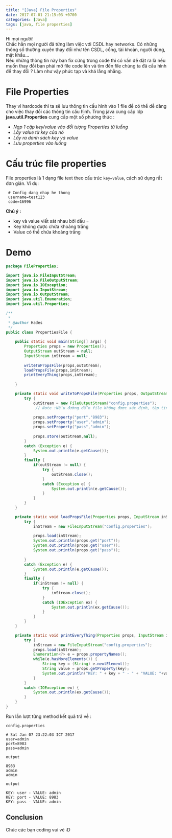 ```yaml
---
title: "[Java] File Properties"
date: 2017-07-01 21:15:03 +0700
categories: [Java]
tags: [java, file properties]
---
```


Hi mọi người!
<br/>
Chắc hẳn mọi người đã từng làm việc với CSDL hay networks. Có những thông số thường xuyên thay đổi như tên CSDL, cổng, tài khoản, người dùng, mật khẩu...
<br/>
Nếu những thông tin này bạn fix cứng trong code thì có vấn đề đặt ra là nếu muốn thay đổi bạn phải mở file code lên và tìm đến file chúng ta đã cấu hình để thay đổi ? Làm như vậy phức tạp và khá lằng nhằng.

# File Properties
Thay vì hardcode thì ta sẽ lưu thông tin cấu hình vào 1 file để có thể dễ dàng cho việc thay đổi các thông tin cấu hình. 
Trong java cung cấp lớp **java.util.Properties** cung cấp một số phương thức :
* *Nạp 1 cặp key/value vào đối tượng Properties từ luồng*
* *Lấy value từ key của nó*
* *Lấy ra danh sách key và value*
* *Lưu properties vào luồng*

# Cấu trúc file properties
File properties là 1 dạng file text theo cấu trúc `key=value`, cách sử dụng rất đơn giản.
Ví dụ: 
~~~file
 # Config dang nhap he thong
 username=test123
 code=16996
~~~
 **Chú ý :** 
 * key và value viết sát nhau bởi dấu =
 * Key không được chứa khoảng trắng
 * Value có thể chứa khoảng trắng

# Demo
~~~java
package FileProperties;

import java.io.FileInputStream;
import java.io.FileOutputStream;
import java.io.IOException;
import java.io.InputStream;
import java.io.OutputStream;
import java.util.Enumeration;
import java.util.Properties;

/**
 *
 * @author Hades
 */
public class PropertiesFile {
    
    public static void main(String[] args) {
        Properties props = new Properties();
        OutputStream outStream = null;
        InputStream inStream = null;
        
        writeToPropsFile(props,outStream);
        loadPropsFile(props,inStream);
        printEveryThing(props,inStream);
        
    }

    private static void writeToPropsFile(Properties props, OutputStream outStream) {
        try {
            outStream = new FileOutputStream("config.properties");
             // Note :Nếu đường dẫn file không được xác định, tập tin sẽ được lưu trong thư mục gốc của project
             
            props.setProperty("port","8983");
            props.setProperty("user","admin");
            props.setProperty("pass","admin");
            
            props.store(outStream,null);
        } 
        catch (Exception e) {
            System.out.println(e.getCause());
        }
        finally {
            if(outStream != null) {
                try {
                    outStream.close();
                }
                catch (Exception e) {
                    System.out.println(e.getCause());
                }
            }
        }
    }

    private static void loadPropsFile(Properties props, InputStream inStream) {
        try {
            inStream = new FileInputStream("config.properties");
            
            props.load(inStream);
            System.out.println(props.get("port"));
            System.out.println(props.get("user"));
            System.out.println(props.get("pass"));
            
        } 
        catch (Exception e) {
            System.out.println(e.getCause());
        }
        finally {
            if(inStream != null) {
                try {
                    inStream.close();
                } 
                catch (IOException ex) {
                    System.out.println(ex.getCause());
                }
            }
        }
    }

    private static void printEveryThing(Properties props, InputStream inStream) {
        try {
            inStream = new FileInputStream("config.properties");
            props.load(inStream);
            Enumeration<?> e = props.propertyNames();
            while(e.hasMoreElements()) {
                String key = (String) e.nextElement();
                String value = props.getProperty(key);
                System.out.println("KEY: " + key + " - " + "VALUE: "+value);
            }
        } 
        catch (IOException ex) {
            System.out.println(ex.getCause());
        }
    }
}
~~~
Run lần lượt từng method kết quả trả về :

`config.properties`
~~~file
# Sat Jan 07 23:22:03 ICT 2017
user=admin
port=8983
pass=admin
~~~

`output`
~~~file
8983
admin
admin
~~~

`output`
~~~file
KEY: user - VALUE: admin
KEY: port - VALUE: 8983
KEY: pass - VALUE: admin
~~~

## Conclusion 

Chúc các bạn coding vui vẻ :D
